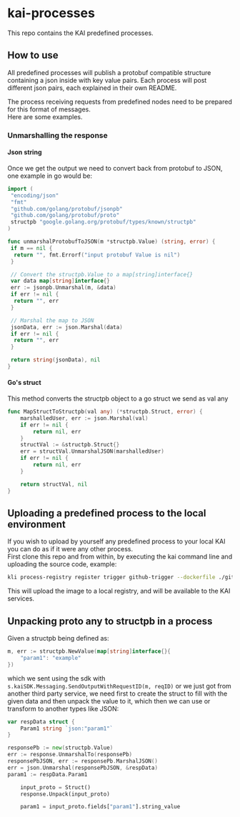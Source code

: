 # kai-processes

This repo contains the KAI predefined processes.

## How to use

All predefined processes will publish a protobuf compatible structure containing a json inside with key value pairs. Each process will post different json pairs, each explained in their own README.

The process receiving requests from predefined nodes need to be prepared for this format of messages.  
Here are some examples.

### Unmarshalling the response

#### Json string

Once we get the output we need to convert back from protobuf to JSON, one example in go would be:

```go
import (
 "encoding/json"
 "fmt"
 "github.com/golang/protobuf/jsonpb"
 "github.com/golang/protobuf/proto"
 structpb "google.golang.org/protobuf/types/known/structpb"
)

func unmarshalProtobufToJSON(m *structpb.Value) (string, error) {
 if m == nil {
  return "", fmt.Errorf("input protobuf Value is nil")
 }

 // Convert the structpb.Value to a map[string]interface{}
 var data map[string]interface{}
 err := jsonpb.Unmarshal(m, &data)
 if err != nil {
  return "", err
 }

 // Marshal the map to JSON
 jsonData, err := json.Marshal(data)
 if err != nil {
  return "", err
 }

 return string(jsonData), nil
}
```

#### Go's struct

This method converts the structpb object to a go struct we send as val any

```go
func MapStructToStructpb(val any) (*structpb.Struct, error) {
    marshalledUser, err := json.Marshal(val)
    if err != nil {
        return nil, err
    }
    structVal := &structpb.Struct{}
    err = structVal.UnmarshalJSON(marshalledUser)
    if err != nil {
        return nil, err
    }

    return structVal, nil
}
```

## Uploading a predefined process to the local environment

If you wish to upload by yourself any predefined process to your local KAI you can do as if it were any other process.  
First clone this repo and from within, by executing the kai command line and uploading the source code, example:

```sh
kli process-registry register trigger github-trigger --dockerfile ./github-webhook-trigger/Dockerfile --product demo --src ./github-webhook-trigger --version v1.0.0
```

This will upload the image to a local registry, and will be available to the KAI services.


## Unpacking proto any to structpb in a process

Given a structpb being defined as:

``` go
m, err := structpb.NewValue(map[string]interface{}{
    "param1": "example"
})
```

which we sent using the sdk with `s.kaiSDK.Messaging.SendOutputWithRequestID(m, reqID)`
or we just got from another third party service, we need first to create the struct to fill with
the given data and then unpack the value to it, which then we can use or transform to another types like JSON:

``` go
var respData struct {
    Param1 string `json:"param1"`
}

responsePb := new(structpb.Value)
err := response.UnmarshalTo(responsePb)
responsePbJSON, err := responsePb.MarshalJSON()
err = json.Unmarshal(responsePbJSON, &respData)
param1 := respData.Param1
```

``` python
    input_proto = Struct()
    response.Unpack(input_proto)

    param1 = input_proto.fields["param1"].string_value
```

